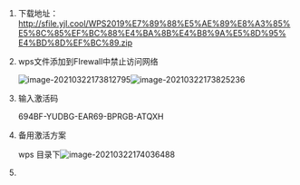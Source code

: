 1. 下载地址：http://sfile.yjl.cool/WPS2019%E7%89%88%E5%AE%89%E8%A3%85%E5%8C%85%EF%BC%88%E4%BA%8B%E4%B8%9A%E5%8D%95%E4%BD%8D%EF%BC%89.zip

2. wps文件添加到FIrewall中禁止访问网络

   ![image-20210322173812795](https://sevenpic.oss-cn-beijing.aliyuncs.com/img/image-20210322173812795.png)![image-20210322173825236](https://sevenpic.oss-cn-beijing.aliyuncs.com/img/image-20210322173825236.png)

3. 输入激活码

   694BF-YUDBG-EAR69-BPRGB-ATQXH

4. 备用激活方案

   wps 目录下![image-20210322174036488](https://sevenpic.oss-cn-beijing.aliyuncs.com/img/image-20210322174036488.png)

5. 